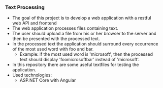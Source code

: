 ### Text Processing ###
* The goal of this project is to develop a web application with a restful web API and frontend
* The web application processes files containing text.
* The user should upload a file from his or her browser to the server and then be presented with the processed text.
* In the processed text the application should surround every occurrence of the most used word with foo and bar.
    * Example: if the most used word is 'microsoft', then the processed text should display 'foomicrosoftbar' instead of 'microsoft'.
* In this repository there are some useful textfiles for testing the application.
* Used technologies:
    * ASP.NET Core with Angular